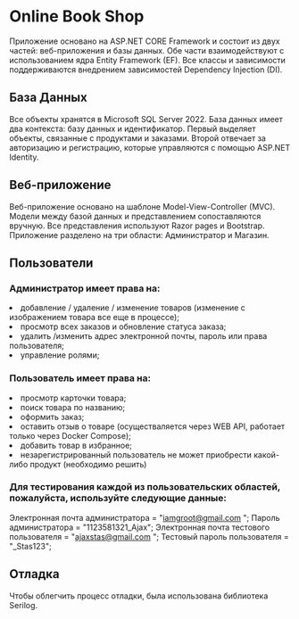 # Online Book Shop

Приложение основано на ASP.NET CORE Framework и состоит из двух частей: веб-приложения и базы данных. Обе части взаимодействуют с использованием ядра Entity Framework (EF). Все классы и зависимости поддерживаются внедрением зависимостей Dependency Injection (DI).

## База Данных
Все объекты хранятся в Microsoft SQL Server 2022. База данных имеет два контекста: базу данных и идентификатор. Первый выделяет объекты, связанные с продуктами и заказами. Второй отвечает за авторизацию и регистрацию, которые управляются с помощью ASP.NET Identity.

## Веб-приложение
Веб-приложение основано на шаблоне Model-View-Controller (MVC). Модели между базой данных и представлением сопоставляются вручную. Все представления используют Razor pages и Bootstrap. Приложение разделено на три области: Администратор и Магазин.

## Пользователи

### Администратор имеет права на:

<li>добавление / удаление / изменение товаров (изменение с изображением товара все еще в процессе);
<li>просмотр всех заказов и обновление статуса заказа;
<li>удалить /изменить адрес электронной почты, пароль или права пользователя;
<li>управление ролями;
  
### Пользователь имеет права на:

<li>просмотр карточки товара;
<li>поиск товара по названию;
<li>оформить заказ;
<li>оставить отзыв о товаре (осуществаляется через WEB API, работает только через Docker Compose);
<li>добавить товар в избранное;  
<li>незарегистрированный пользователь не может приобрести какой-либо продукт (необходимо решить)
  
### Для тестирования каждой из пользовательских областей, пожалуйста, используйте следующие данные:

Электронная почта администратора = "iamgroot@gmail.com "; Пароль администратора = "1123581321_Ajax";
Электронная почта тестового пользователя = "ajaxstas@gmail.com "; Тестовый пароль пользователя = "_Stas123";

## Отладка
Чтобы облегчить процесс отладки, была использована библиотека Serilog.
